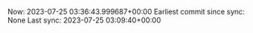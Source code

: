 Now: 2023-07-25 03:36:43.999687+00:00 Earliest commit since sync: None Last sync: 2023-07-25 03:09:40+00:00

